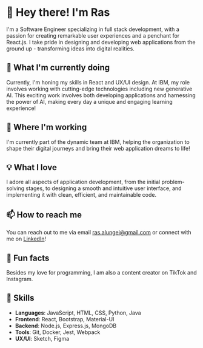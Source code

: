 # 👋 Hey there! I'm Ras
I'm a Software Engineer specializing in full stack development, with a passion for creating remarkable user experiences and a penchant for React.js. I take pride in designing and developing web applications from the ground up - transforming ideas into digital realities.

## 🔭 What I'm currently doing
Currently, I'm honing my skills in React and UX/UI design. At IBM, my role involves working with cutting-edge technologies including new generative AI. This exciting work involves both developing applications and harnessing the power of AI, making every day a unique and engaging learning experience!

## 💼 Where I'm working
I'm currently part of the dynamic team at IBM, helping the organization to shape their digital journeys and bring their web application dreams to life!

## 💡 What I love
I adore all aspects of application development, from the initial problem-solving stages, to designing a smooth and intuitive user interface, and implementing it with clean, efficient, and maintainable code.

## 📫 How to reach me
You can reach out to me via email ras.alungei@gmail.com or connect with me on [LinkedIn](https://www.linkedin.com/in/ras-alungei/)!

## 🌟 Fun facts
Besides my love for programming, I am also a content creator on TikTok and Instagram.

## 🚀 Skills
- **Languages**: JavaScript, HTML, CSS, Python, Java
- **Frontend**: React, Bootstrap, Material-UI
- **Backend**: Node.js, Express.js, MongoDB
- **Tools**: Git, Docker, Jest, Webpack
- **UX/UI**: Sketch, Figma
